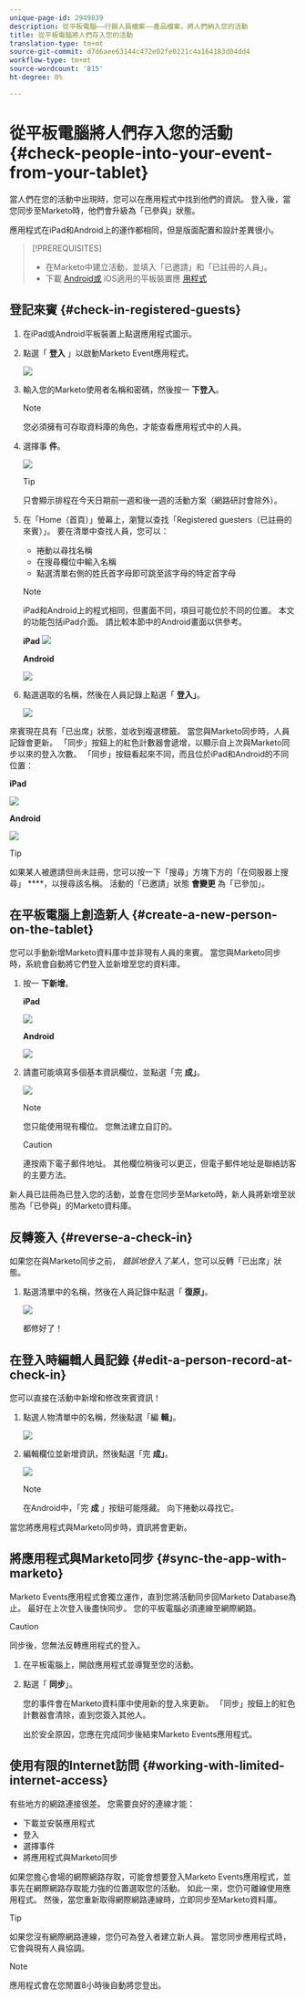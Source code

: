 ```yaml
---
unique-page-id: 2949839
description: 從平板電腦——行銷人員檔案——產品檔案，將人們納入您的活動
title: 從平板電腦將人們存入您的活動
translation-type: tm+mt
source-git-commit: d7d6aee63144c472e02fe0221c4a164183d04dd4
workflow-type: tm+mt
source-wordcount: '815'
ht-degree: 0%

---
```



# 從平板電腦將人們存入您的活動 {#check-people-into-your-event-from-your-tablet}

當人們在您的活動中出現時，您可以在應用程式中找到他們的資訊。 登入後，當您同步至Marketo時，他們會升級為「已參與」狀態。

應用程式在iPad和Android上的運作都相同，但是版面配置和設計差異很小。

>[!PREREQUISITES]
>
>* 在Marketo中建立活動，並填入「已邀請」和「已註冊的人員」。
>* 下載 [Android或](https://play.google.com/store/apps/details?id=com.marketo.eventcheckin&amp;hl=en) iOS適用的平板裝置應 [用程式](https://itunes.apple.com/us/app/marketo-events/id522766637?mt=8)

>



## 登記來賓 {#check-in-registered-guests}

1. 在iPad或Android平板裝置上點選應用程式圖示。
1. 點選「 **登入** 」以啟動Marketo Event應用程式。

   ![](assets/1.jpg)

1. 輸入您的Marketo使用者名稱和密碼，然後按一 **下登入**。

   >[!NOTE]
   >
   >您必須擁有可存取資料庫的角色，才能查看應用程式中的人員。

1. 選擇事 **件**。

   ![](assets/2.jpg)

   >[!TIP]
   >
   >只會顯示排程在今天日期前一週和後一週的活動方案（網路研討會除外）。

1. 在「Home（首頁）」螢幕上，瀏覽以查找「Registered guesters（已註冊的來賓）」。 要在清單中查找人員，您可以：

   * 捲動以尋找名稱
   * 在搜尋欄位中輸入名稱
   * 點選清單右側的姓氏首字母即可跳至該字母的特定首字母

   >[!NOTE]
   >
   >iPad和Android上的程式相同，但畫面不同，項目可能位於不同的位置。 本文的功能包括iPad介面。 請比較本節中的Android畫面以供參考。

   **iPad** ![](assets/image2016-4-15-11-3a55-3a11.png)

   **Android**

   ![](assets/image2016-4-15-14-3a50-3a19.png)

1. 點選選取的名稱，然後在人員記錄上點選「 **登入」**。

   ![](assets/img-0068-35-hands.png)

來賓現在具有「已出席」狀態，並收到複選標籤。 當您與Marketo同步時，人員記錄會更新。 「同步」按鈕上的紅色計數器會遞增，以顯示自上次與Marketo同步以來的登入次數。 「同步」按鈕看起來不同，而且位於iPad和Android的不同位置：

**iPad**

![](assets/image2016-4-12-14-3a25-3a13.png)

**Android**

![](assets/image2016-4-15-14-3a58-3a6.png)

>[!TIP]
>
>如果某人被邀請但尚未註冊，您可以按一下「搜尋」方塊下方的「在伺服器上搜尋」 ****，以搜尋該名稱。 活動的「已邀請」狀態 **會變更** 為「已參加」。

## 在平板電腦上創造新人 {#create-a-new-person-on-the-tablet}

您可以手動新增Marketo資料庫中並非現有人員的來賓。 當您與Marketo同步時，系統會自動將它們登入並新增至您的資料庫。

1. 按一 **下新增**。

   **iPad**

   ![](assets/image2016-4-15-11-3a58-3a51.png)

   **Android**

   ![](assets/image2016-4-15-15-3a2-3a38.png)

1. 請盡可能填寫多個基本資訊欄位，並點選「完 **成」**。

   ![](assets/image2016-4-15-11-3a33-3a59.png)

   >[!NOTE]
   >
   >您只能使用現有欄位。 您無法建立自訂的。

   >[!CAUTION]
   >
   >連按兩下電子郵件地址。 其他欄位稍後可以更正，但電子郵件地址是聯絡訪客的主要方法。

新人員已註冊為已登入您的活動，並會在您同步至Marketo時，新人員將新增至狀態為「已參與」的Marketo資料庫。

## 反轉簽入 {#reverse-a-check-in}

如果您在與Marketo同步之前， *錯誤地登入了某人*，您可以反轉「已出席」狀態。

1. 點選清單中的名稱，然後在人員記錄中點選「 **復原」**。

   ![](assets/image2016-4-15-11-3a38-3a31.png)

   都修好了！

## 在登入時編輯人員記錄 {#edit-a-person-record-at-check-in}

您可以直接在活動中新增和修改來賓資訊！

1. 點選人物清單中的名稱，然後點選「編 **輯」**。

   ![](assets/image2016-4-15-11-3a43-3a46.png)

1. 編輯欄位並新增資訊，然後點選「完 **成」**。

   ![](assets/image2016-4-15-11-3a50-3a18.png)

   >[!NOTE]
   >
   >在Android中，「完 **成** 」按鈕可能隱藏。 向下捲動以尋找它。

當您將應用程式與Marketo同步時，資訊將會更新。

## 將應用程式與Marketo同步 {#sync-the-app-with-marketo}

Marketo Events應用程式會獨立運作，直到您將活動同步回Marketo Database為止。 最好在上次登入後盡快同步。 您的平板電腦必須連線至網際網路。

>[!CAUTION]
>
>同步後，您無法反轉應用程式的登入。

1. 在平板電腦上，開啟應用程式並導覽至您的活動。
1. 點選「 **同步**」。

   您的事件會在Marketo資料庫中使用新的登入來更新。 「同步」按鈕上的紅色計數器會清除，直到您簽入其他人。

   出於安全原因，您應在完成同步後結束Marketo Events應用程式。

## 使用有限的Internet訪問 {#working-with-limited-internet-access}

有些地方的網路連接很差。 您需要良好的連線才能：

* 下載並安裝應用程式
* 登入
* 選擇事件
* 將應用程式與Marketo同步

如果您擔心會場的網際網路存取，可能會想要登入Marketo Events應用程式，並事先在網際網路存取能力強的位置選取您的活動。 如此一來，您仍可離線使用應用程式。 然後，當您重新取得網際網路連線時，立即同步至Marketo資料庫。

>[!TIP]
>
>如果您沒有網際網路連線，您仍可為登入者建立新人員。 當您同步應用程式時，它會與現有人員協調。

>[!NOTE]
>
>應用程式會在您閒置8小時後自動將您登出。

